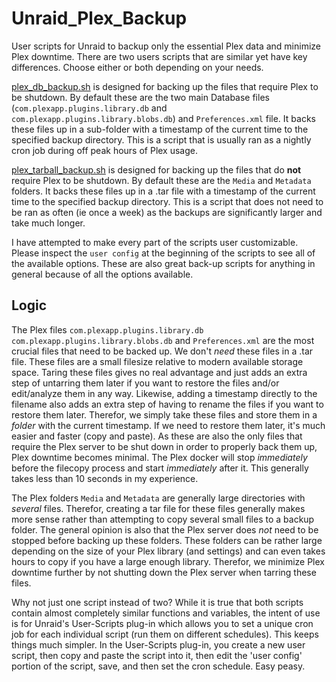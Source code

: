 # Unraid_Plex_Backup
User scripts for Unraid to backup only the essential Plex data and minimize Plex downtime. There are two users scripts that are similar yet have key differences. Choose either or both depending on your needs.

[plex_db_backup.sh](plex_db_backup.sh) is designed for backing up the files that require Plex to be shutdown. By default these are the two main Database files (`com.plexapp.plugins.library.db` and `com.plexapp.plugins.library.blobs.db`) and `Preferences.xml` file. It backs these files up in a sub-folder with a timestamp of the current time to the specified backup directory. This is a script that is usually ran as a nightly cron job during off peak hours of Plex usage.

[plex_tarball_backup.sh](plex_tarball_backup.sh) is designed for backing up the files that do **not** require Plex to be shutdown. By default these are the `Media` and `Metadata` folders. It backs these files up in a .tar file with a timestamp of the current time to the specified backup directory. This is a script that does not need to be ran as often (ie once a week) as the backups are significantly larger and take much longer.

I have attempted to make every part of the scripts user customizable. Please inspect the `user config` at the beginning of the scripts to see all of the available options. These are also great back-up scripts for anything in general because of all the options available.

## Logic

The Plex files `com.plexapp.plugins.library.db` `com.plexapp.plugins.library.blobs.db` and `Preferences.xml` are the most crucial files that need to be backed up. We don't *need* these files in a .tar file. These files are a small filesize relative to modern available storage space. Taring these files gives no real advantage and just adds an extra step of untarring them later if you want to restore the files and/or edit/analyze them in any way. Likewise, adding a timestamp directly to the filename also adds an extra step of having to rename the files if you want to restore them later. Therefor, we simply take these files and store them in a *folder* with the current timestamp. If we need to restore them later, it's much easier and faster (copy and paste). As these are also the only files that require the Plex server to be shut down in order to properly back them up, Plex downtime becomes minimal. The Plex docker will stop *immediately* before the filecopy process and start *immediately* after it. This generally takes less than 10 seconds in my experience.

The Plex folders `Media` and `Metadata` are generally large directories with *several* files. Therefor, creating a tar file for these files generally makes more sense rather than attempting to copy several small files to a backup folder. The general opinion is also that the Plex server does *not* need to be stopped before backing up these folders. These folders can be rather large depending on the size of your Plex library (and settings) and can even takes hours to copy if you have a large enough library. Therefor, we minimize Plex downtime further by not shutting down the Plex server when tarring these files.

Why not just one script instead of two? While it is true that both scripts contain almost completely similar functions and variables, the intent of use is for Unraid's User-Scripts plug-in which allows you to set a unique cron job for each individual script (run them on different schedules). This keeps things much simpler. In the User-Scripts plug-in, you create a new user script, then copy and paste the script into it, then edit the 'user config' portion of the script, save, and then set the cron schedule. Easy peasy.
